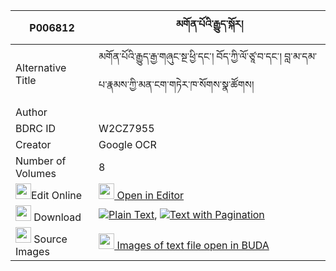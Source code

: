 |P006812|མགོན་པོའི་རྒྱུད་སྐོར། 
| --- | --- 
|Alternative Title |མགོན་པོའི་རྒྱུད་རྒྱ་གཞུང་སྔ་ཕྱི་དང་། བོད་ཀྱི་ལོ་ཙཱ་བ་དང་། བླ་མ་དམ་པ་རྣམས་ཀྱི་མན་ངག་གཏེར་ཁ་སོགས་སྣ་ཚོགས།
|Author | 
|BDRC ID | W2CZ7955
|Creator | Google OCR
|Number of Volumes| 8
|<img width="25" src="https://img.icons8.com/color/25/000000/edit-property.png">Edit Online| [<img width="25" src="https://avatars.githubusercontent.com/u/45091458?s=200&v=4"> Open in Editor](http://editor.openpecha.org/P006812)
|<img width="25" src="https://img.icons8.com/fluent/48/000000/download-2.png"/>  Download | [![](https://img.icons8.com/color/20/000000/txt.png)Plain Text](https://github.com/Openpecha/P006812/releases/download/v1/gonpo_i_gyu_kor_plain_P006812.zip), [![](https://img.icons8.com/color/20/000000/txt.png)Text with Pagination](https://github.com/Openpecha/P006812/releases/download/v1/gonpo_i_gyu_kor_pages_P006812.zip)
|<img width="25" src="https://img.icons8.com/plasticine/100/000000/pictures-folder.png"/>  Source Images | [<img width="25" src="https://library.bdrc.io/icons/BUDA-small.svg"> Images of text file open in BUDA](https://library.bdrc.io/show/bdr:W2CZ7955)